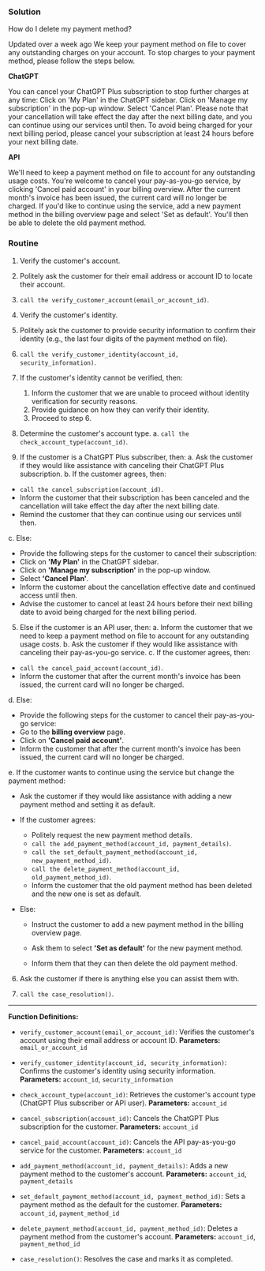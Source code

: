 

### Solution

How do I delete my payment method?

Updated over a week ago
We keep your payment method on file to cover any outstanding charges on your account. To stop charges to your payment method, please follow the steps below.

**ChatGPT**

You can cancel your ChatGPT Plus subscription to stop further charges at any time:
Click on 'My Plan' in the ChatGPT sidebar.
Click on 'Manage my subscription' in the pop-up window.
Select 'Cancel Plan'.
Please note that your cancellation will take effect the day after the next billing date, and you can continue using our services until then. To avoid being charged for your next billing period, please cancel your subscription at least 24 hours before your next billing date.

**API**

We'll need to keep a payment method on file to account for any outstanding usage costs. You're welcome to cancel your pay-as-you-go service, by clicking 'Cancel paid account' in your billing overview. After the current month's invoice has been issued, the current card will no longer be charged.
If you'd like to continue using the service, add a new payment method in the billing overview page and select 'Set as default'. You'll then be able to delete the old payment method.





### Routine

1. Verify the customer's account.
  1. Politely ask the customer for their email address or account ID to locate their account.

  2.  `call the verify_customer_account(email_or_account_id)`.

2. Verify the customer's identity.
  1. Politely ask the customer to provide security information to confirm their identity (e.g., the last four digits of the payment method on file).
  2.  `call the verify_customer_identity(account_id, security_information)`.
  3. If the customer's identity cannot be verified, then:
     1. Inform the customer that we are unable to proceed without identity verification for security reasons.
     2. Provide guidance on how they can verify their identity.
     3. Proceed to step 6.

3. Determine the customer's account type.
    a. `call the check_account_type(account_id)`.

4. If the customer is a ChatGPT Plus subscriber, then:
    a. Ask the customer if they would like assistance with canceling their ChatGPT Plus subscription.
    b. If the customer agrees, then:

  - `call the cancel_subscription(account_id)`.
  - Inform the customer that their subscription has been canceled and the cancellation will take effect the day after the next billing date.
  - Remind the customer that they can continue using our services until then.

  c. Else:

  - Provide the following steps for the customer to cancel their subscription:
  - Click on **'My Plan'** in the ChatGPT sidebar.
  - Click on **'Manage my subscription'** in the pop-up window.
  - Select **'Cancel Plan'**.
  - Inform the customer about the cancellation effective date and continued access until then.
  - Advise the customer to cancel at least 24 hours before their next billing date to avoid being charged for the next billing period.
    
5. Else if the customer is an API user, then:
    a. Inform the customer that we need to keep a payment method on file to account for any outstanding usage costs.
    b. Ask the customer if they would like assistance with canceling their pay-as-you-go service.
    c. If the customer agrees, then:

  - `call the cancel_paid_account(account_id)`.
  - Inform the customer that after the current month's invoice has been issued, the current card will no longer be charged.

  d. Else:

  - Provide the following steps for the customer to cancel their pay-as-you-go service:
  - Go to the **billing overview** page.
  - Click on **'Cancel paid account'**.
  - Inform the customer that after the current month's invoice has been issued, the current card will no longer be charged.

  e. If the customer wants to continue using the service but change the payment method:

  - Ask the customer if they would like assistance with adding a new payment method and setting it as default.
  - If the customer agrees:

    - Politely request the new payment method details.
    - `call the add_payment_method(account_id, payment_details)`.
    - `call the set_default_payment_method(account_id, new_payment_method_id)`.
    - `call the delete_payment_method(account_id, old_payment_method_id)`.
    - Inform the customer that the old payment method has been deleted and the new one is set as default.
  - Else:

    - Instruct the customer to add a new payment method in the billing overview page.

    - Ask them to select **'Set as default'** for the new payment method.

    - Inform them that they can then delete the old payment method.

6. Ask the customer if there is anything else you can assist them with.
  
7. `call the case_resolution()`.


---

**Function Definitions:**

- `verify_customer_account(email_or_account_id)`: Verifies the customer's account using their email address or account ID.
  **Parameters:** `email_or_account_id`
  
- `verify_customer_identity(account_id, security_information)`: Confirms the customer's identity using security information.
  **Parameters:** `account_id`, `security_information`
  
- `check_account_type(account_id)`: Retrieves the customer's account type (ChatGPT Plus subscriber or API user).
  **Parameters:** `account_id`
  
- `cancel_subscription(account_id)`: Cancels the ChatGPT Plus subscription for the customer.
  **Parameters:** `account_id`
  
- `cancel_paid_account(account_id)`: Cancels the API pay-as-you-go service for the customer.
  **Parameters:** `account_id`
  
- `add_payment_method(account_id, payment_details)`: Adds a new payment method to the customer's account.
  **Parameters:** `account_id`, `payment_details`
  
- `set_default_payment_method(account_id, payment_method_id)`: Sets a payment method as the default for the customer.
  **Parameters:** `account_id`, `payment_method_id`
  
- `delete_payment_method(account_id, payment_method_id)`: Deletes a payment method from the customer's account.
  **Parameters:** `account_id`, `payment_method_id`
  
- `case_resolution()`: Resolves the case and marks it as completed.